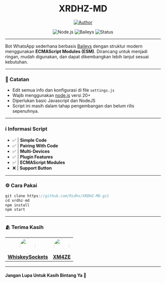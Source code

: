 <h1 align="center">XRDHZ-MD</h1>

<p align="center">
  <a href="https://github.com/Ridhx/XRDHZ-MD"><img title="Author" src="https://img.shields.io/badge/AUTHOR-Ridhx-green.svg?style=for-the-badge&logo=github"></a>
</p>

<div align="center">
  
  ![Node.js](https://img.shields.io/badge/Node.js-20+-green.svg)
  ![Baileys](https://img.shields.io/badge/Baileys-Latest-blue.svg)
  ![Status](https://img.shields.io/badge/Status-Active-brightgreen.svg)
  
</div>

---

Bot WhatsApp sederhana berbasis [Baileys](https://github.com/whiskeysockets/Baileys) dengan struktur modern menggunakan **ECMAScript Modules (ESM)**. Dirancang untuk menjadi ringan, mudah digunakan, dan dapat dikembangkan lebih lanjut sesuai kebutuhan.

---

### **📌 Catatan**

-   Edit semua info dan konfigurasi di file `settings.js`
-   Wajib menggunakan [node.js](https://nodejs.org) versi 20+
-   Diperlukan basic Javascript dan NodeJS
-   Script ini masih dalam tahap pengembangan dan belum rilis sepenuhnya.

---

### **ℹ️ Informasi Script**

-   ✅ | **Simple Code**
-   ✅ | **Pairing With Code**
-   ✅ | **Multi-Devices**
-   ✅ | **Plugin Features**
-   ✅ | **ECMAScript Modules**
-   ❌ | **Support Button**

---

### **⚙️ Cara Pakai**

```javascript
git clone https://github.com/Ridhx/XRDHZ-MD.git
cd xrdhz-md
npm install
npm start
```

---

### **🫂 Terima Kasih**

<div align="left">
  <table>
    <tr>
      <td align="center">
        <a href="https://github.com/WhiskeySockets">
          <img src="https://github.com/WhiskeySockets.png?size=50" width="50" style="border-radius:50%">
          <br>
          <strong>WhiskeySockets</strong>
          <br>
        </a>
      </td>
      <td align="center">
        <a href="https://github.com/XM4ZE">
          <img src="https://github.com/XM4ZE.png?size=50" width="50" style="border-radius:50%">
          <br>
          <strong>XM4ZE</strong>
          <br>
        </a>
      </td>
    </tr>
  </table>
</div>

---

#### **Jangan Lupa Untuk Kasih Bintang Ya 🌟**
